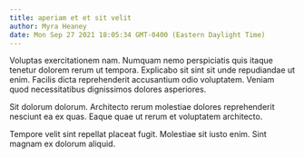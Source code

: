 ```yaml
---
title: aperiam et et sit velit
author: Myra Heaney
date: Mon Sep 27 2021 18:05:34 GMT-0400 (Eastern Daylight Time)
---
```

Voluptas exercitationem nam. Numquam nemo perspiciatis quis itaque tenetur dolorem rerum ut tempora. Explicabo sit sint sit unde repudiandae ut enim. Facilis dicta reprehenderit accusantium odio voluptatem. Veniam quod necessitatibus dignissimos dolores asperiores.

 Sit dolorum dolorum. Architecto rerum molestiae dolores reprehenderit nesciunt ea ex quas. Eaque quae ut rerum et voluptatem architecto.

 Tempore velit sint repellat placeat fugit. Molestiae sit iusto enim. Sint magnam ex dolorum aliquid.